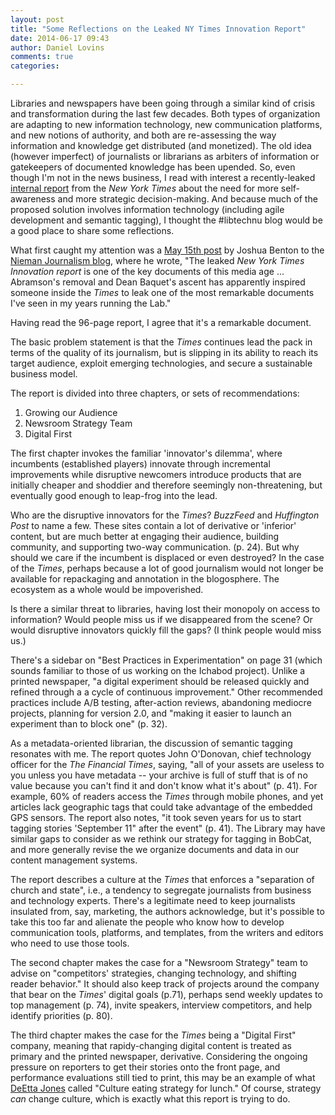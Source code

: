 ```yaml
---
layout: post
title: "Some Reflections on the Leaked NY Times Innovation Report"
date: 2014-06-17 09:43
author: Daniel Lovins
comments: true
categories: 

---
```



Libraries and newspapers have been going through a similar kind of crisis and transformation during the last few decades. Both types of organization are adapting to new information technology, new communication platforms, and new notions of authority, and both are re-assessing the way information and knowledge get distributed (and monetized). The old idea (however imperfect) of journalists or librarians as arbiters of information or gatekeepers of documented knowledge has been upended. So, even though I'm not in the news business, I read with interest a recently-leaked [internal report](http://www.scribd.com/doc/224332847/NYT-Innovation-Report-2014) from the *New York Times* about the need for more self-awareness and more strategic decision-making. And because much of the proposed solution involves information technology (including agile  development and semantic tagging), I thought the #libtechnu blog would be a good place to share some reflections.

What first caught my attention was a [May 15th post](http://www.niemanlab.org/2014/05/the-leaked-new-york-times-innovation-report-is-one-of-the-key-documents-of-this-media-age/) by Joshua Benton to the [Nieman Journalism blog](http://www.niemanlab.org/), where he wrote, "The leaked *New York Times Innovation report* is one of the key documents of this media age ... Abramson's removal and Dean Baquet's ascent has apparently inspired someone inside the *Times* to leak one of the most remarkable documents I've seen in my years running the Lab."

Having read the 96-page report, I agree that it's a remarkable document. 

The basic problem statement is that the *Times* continues lead the pack in  terms of the quality of its journalism, but is slipping in its ability to reach its target audience, exploit emerging technologies, and secure a sustainable business model. 

The report is divided into three chapters, or sets of recommendations: 

1. Growing our Audience
2. Newsroom Strategy Team
3. Digital First

The first chapter invokes the familiar 'innovator's dilemma', where incumbents (established players) innovate through incremental improvements while disruptive newcomers introduce  products that are initially cheaper and shoddier and therefore seemingly non-threatening, but eventually good enough to leap-frog into the lead. 

Who are the disruptive innovators for the *Times*? *BuzzFeed* and *Huffington Post* to name a few. These sites contain a lot of derivative or 'inferior' content, but are much better at engaging their audience, building community, and supporting two-way communication. (p. 24). But why should we care if the incumbent is displaced or even destroyed? In the case of the *Times*, perhaps because a lot of good journalism would not longer be available for repackaging and annotation in the blogosphere. The ecosystem as a whole would be impoverished.

Is there a similar threat to libraries, having lost their monopoly on access to information? Would people miss us if we disappeared from the scene? Or would disruptive innovators quickly fill the gaps? (I think people would miss us.)

There's a sidebar on "Best Practices in Experimentation" on page 31 (which sounds familiar to those of us working on the Ichabod project). Unlike a printed newspaper, "a digital experiment should be released quickly and refined through a a cycle of continuous improvement." Other recommended practices include A/B testing, after-action reviews, abandoning mediocre projects, planning for version 2.0, and "making it easier to launch an experiment than to block one" (p. 32). 

As a metadata-oriented librarian, the discussion of semantic tagging resonates with me. The report quotes John O'Donovan, chief technology officer for the *The Financial Times*, saying, "all of your assets are useless to you unless you have metadata -- your archive is full of stuff that is of no value because  you can't find it and don't know what it's about" (p. 41). For example, 60% of readers access the *Times* through mobile phones, and yet articles lack geographic tags that could take advantage of the embedded GPS sensors. The report also notes, "it took seven years for us to start tagging stories 'September 11" after the event" (p. 41). The Library may have similar gaps to consider as we rethink our strategy for tagging in BobCat, and more generally revise the we organize documents and data in our content management systems. 

The report describes a culture at the *Times* that enforces a "separation of church and state", i.e., a tendency to segregate journalists from business and technology experts. There's a legitimate need to keep journalists insulated from, say, marketing, the authors acknowledge, but it's possible to take this too far and alienate the people who know how to develop communication tools, platforms, and templates, from the writers and editors who need to use those tools.  

The second chapter makes the case for a "Newsroom Strategy" team to advise on  "competitors' strategies, changing technology, and shifting reader behavior." It should also keep track of projects around the company that bear on the *Times*' digital goals (p.71), perhaps send weekly updates to top management (p. 74), invite speakers, interview competitors, and help identify priorities (p. 80).   

The third chapter makes the case for the *Times* being a "Digital First" company, meaning that rapidy-changing digital content is treated as primary and the printed newspaper, derivative. Considering the ongoing pressure on reporters to get their stories onto the front page, and  performance evaluations still tied to print, this may be an example of what [DeEtta Jones](http://www.deettajones.com/) called "Culture eating strategy for lunch." Of course, strategy *can* change culture, which is exactly what this report is trying to do. 

